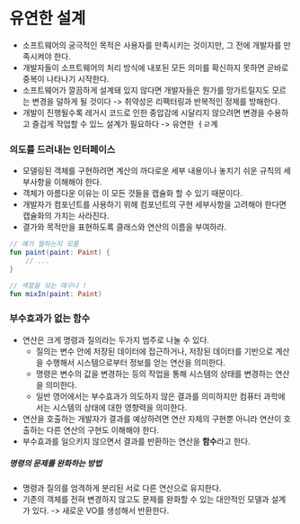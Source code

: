 # 유연한 설계
- 소프트웨어의 궁극적인 목적은 사용자를 만족시키는 것이지만, 그 전에 개발자를 만족시켜야 한다.
- 개발자들이 소프트웨어의 처리 방식에 내포된 모든 의미를 확신하지 못하면 곧바로 중복이 나타나기 시작한다.
- 소프트웨어가 깔끔하게 설계돼 있지 않다면 개발자들은 뭔가를 망가트릴지도 모르는 변경을 덜하게 될 것이다 -> 취약성은 리팩터링과 반복적인 정제를 방해한다.
- 개발이 진행될수록 레거시 코드로 인한 중압감에 시달리지 않으려면 변경을 수용하고 즐겁게 작업할 수 있느 설계가 필요하다 -> 유연한 ㅓㄹ계

### 의도를 드러내는 인터페이스
- 모델링된 객체를 구현하려면 계산의 까다로운 세부 내용이나 놓치기 쉬운 규칙의 세부사항을 이해해야 한다. 
- 객체가 아름다운 이유는 이 모든 것들을 캡슐화 할 수 있기 때문이다.
- 개발자가 컴포넌트를 사용하기 위헤 컴포넌트의 구현 세부사항을 고려해야 한다면 캡슐화의 가치는 사라진다.
- 결가와 목적만을 표현하도록 클래스와 연산의 이름을 부여하라.

```kotlin
// 얘가 뭘하는지 모름
fun paint(paint: Paint) {
    // ...
}

// 색깔을 섞는 애구나 ! 
fun mixIn(paint: Paint)
```

### 부수효과가 없는 함수
- 연산은 크게 명령과 질의라는 두가지 범주로 나눌 수 있다.
  - 질의는 변수 안에 저장된 데이터에 접근하거나, 저장된 데이터를 기반으로 계산을 수행해서 시스템으로부터 정보를 얻는 연산을 의미한다.
  - 명령은 변수의 값을 변경하는 등의 작업을 통해 시스템의 상태를 변경하는 연산을 의미한다.
  - 일반 영어에서는 부수효과가 의도하지 않은 결과를 의미하지만 컴퓨터 과학에서는 시스템의 상태에 대한 영향력을 의미한다.
- 연산을 호출하는 개발자가 결과를 예상하려면 연산 자체의 구현뿐 아니라 연산이 호출하는 다른 연산의 구현도 이해해야 한다.
- 부수효과를 일으키지 않으면서 결과를 반환하는 연산을 <b>함수</b>라고 한다.

##### 명령의 문제를 완화하는 방법
- 명령과 질의를 엄격하게 분리된 서로 다른 연산으로 유지한다.
- 기존의 객체를 전혀 변경하지 않고도 문제를 완화할 수 있는 대안적인 모델과 설계가 있다. -> 새로운 VO를 생성해서 반환한다.

